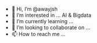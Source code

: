- 👋 Hi, I’m @awayjsh
- 👀 I’m interested in ... AI & Bigdata
- 🌱 I’m currently learning ...
- 💞️ I’m looking to collaborate on ...
- 📫 How to reach me ...

<!---
awayjsh/awayjsh is a ✨ special ✨ repository because its `README.md` (this file) appears on your GitHub profile.
You can click the Preview link to take a look at your changes.
--->
